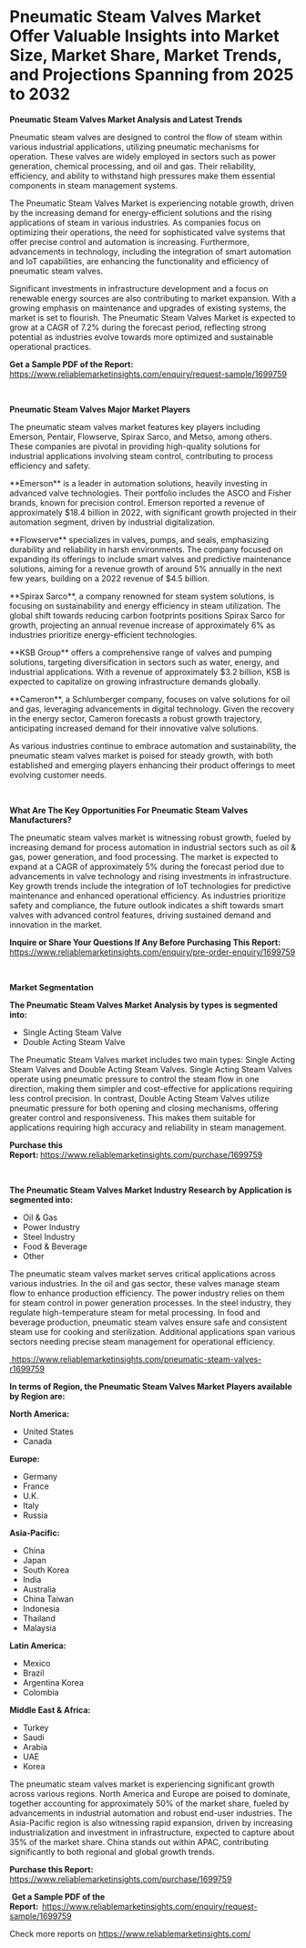 <p><h1>Pneumatic Steam Valves Market Offer Valuable Insights into Market Size, Market Share, Market Trends, and Projections Spanning from 2025 to 2032</h1></p><p><strong>Pneumatic Steam Valves Market Analysis and Latest Trends</strong></p>
<p><p>Pneumatic steam valves are designed to control the flow of steam within various industrial applications, utilizing pneumatic mechanisms for operation. These valves are widely employed in sectors such as power generation, chemical processing, and oil and gas. Their reliability, efficiency, and ability to withstand high pressures make them essential components in steam management systems.</p><p>The Pneumatic Steam Valves Market is experiencing notable growth, driven by the increasing demand for energy-efficient solutions and the rising applications of steam in various industries. As companies focus on optimizing their operations, the need for sophisticated valve systems that offer precise control and automation is increasing. Furthermore, advancements in technology, including the integration of smart automation and IoT capabilities, are enhancing the functionality and efficiency of pneumatic steam valves.</p><p>Significant investments in infrastructure development and a focus on renewable energy sources are also contributing to market expansion. With a growing emphasis on maintenance and upgrades of existing systems, the market is set to flourish. The Pneumatic Steam Valves Market is expected to grow at a CAGR of 7.2% during the forecast period, reflecting strong potential as industries evolve towards more optimized and sustainable operational practices.</p></p>
<p><strong>Get a Sample PDF of the Report:&nbsp;</strong> <a href="https://www.reliablemarketinsights.com/enquiry/request-sample/1699759?utm_campaign=3290&utm_medium=2&utm_source=Github&utm_content=ia&utm_term=11042025&utm_id=pneumatic-steam-valves">https://www.reliablemarketinsights.com/enquiry/request-sample/1699759</a></p>
<p>&nbsp;</p>
<p><strong>Pneumatic Steam Valves Major Market Players</strong></p>
<p><p>The pneumatic steam valves market features key players including Emerson, Pentair, Flowserve, Spirax Sarco, and Metso, among others. These companies are pivotal in providing high-quality solutions for industrial applications involving steam control, contributing to process efficiency and safety.</p><p>**Emerson** is a leader in automation solutions, heavily investing in advanced valve technologies. Their portfolio includes the ASCO and Fisher brands, known for precision control. Emerson reported a revenue of approximately $18.4 billion in 2022, with significant growth projected in their automation segment, driven by industrial digitalization.</p><p>**Flowserve** specializes in valves, pumps, and seals, emphasizing durability and reliability in harsh environments. The company focused on expanding its offerings to include smart valves and predictive maintenance solutions, aiming for a revenue growth of around 5% annually in the next few years, building on a 2022 revenue of $4.5 billion.</p><p>**Spirax Sarco**, a company renowned for steam system solutions, is focusing on sustainability and energy efficiency in steam utilization. The global shift towards reducing carbon footprints positions Spirax Sarco for growth, projecting an annual revenue increase of approximately 6% as industries prioritize energy-efficient technologies.</p><p>**KSB Group** offers a comprehensive range of valves and pumping solutions, targeting diversification in sectors such as water, energy, and industrial applications. With a revenue of approximately $3.2 billion, KSB is expected to capitalize on growing infrastructure demands globally.</p><p>**Cameron**, a Schlumberger company, focuses on valve solutions for oil and gas, leveraging advancements in digital technology. Given the recovery in the energy sector, Cameron forecasts a robust growth trajectory, anticipating increased demand for their innovative valve solutions.</p><p>As various industries continue to embrace automation and sustainability, the pneumatic steam valves market is poised for steady growth, with both established and emerging players enhancing their product offerings to meet evolving customer needs.</p></p>
<p>&nbsp;</p>
<p><strong>What Are The Key Opportunities For Pneumatic Steam Valves Manufacturers?</strong></p>
<p><p>The pneumatic steam valves market is witnessing robust growth, fueled by increasing demand for process automation in industrial sectors such as oil & gas, power generation, and food processing. The market is expected to expand at a CAGR of approximately 5% during the forecast period due to advancements in valve technology and rising investments in infrastructure. Key growth trends include the integration of IoT technologies for predictive maintenance and enhanced operational efficiency. As industries prioritize safety and compliance, the future outlook indicates a shift towards smart valves with advanced control features, driving sustained demand and innovation in the market.</p></p>
<p><strong>Inquire or Share Your Questions If Any Before Purchasing This Report:</strong> <a href="https://www.reliablemarketinsights.com/enquiry/pre-order-enquiry/1699759?utm_campaign=3290&utm_medium=2&utm_source=Github&utm_content=ia&utm_term=11042025&utm_id=pneumatic-steam-valves">https://www.reliablemarketinsights.com/enquiry/pre-order-enquiry/1699759</a></p>
<p>&nbsp;</p>
<p><strong>Market Segmentation</strong></p>
<p><strong>The Pneumatic Steam Valves Market Analysis by types is segmented into:</strong></p>
<p><ul><li>Single Acting Steam Valve</li><li>Double Acting Steam Valve</li></ul></p>
<p><p>The Pneumatic Steam Valves market includes two main types: Single Acting Steam Valves and Double Acting Steam Valves. Single Acting Steam Valves operate using pneumatic pressure to control the steam flow in one direction, making them simpler and cost-effective for applications requiring less control precision. In contrast, Double Acting Steam Valves utilize pneumatic pressure for both opening and closing mechanisms, offering greater control and responsiveness. This makes them suitable for applications requiring high accuracy and reliability in steam management.</p></p>
<p><strong>Purchase this Report:&nbsp;</strong><a href="https://www.reliablemarketinsights.com/purchase/1699759?utm_campaign=3290&utm_medium=2&utm_source=Github&utm_content=ia&utm_term=11042025&utm_id=pneumatic-steam-valves">https://www.reliablemarketinsights.com/purchase/1699759</a></p>
<p>&nbsp;</p>
<p><strong>The Pneumatic Steam Valves Market Industry Research by Application is segmented into:</strong></p>
<p><ul><li>Oil & Gas</li><li>Power Industry</li><li>Steel Industry</li><li>Food & Beverage</li><li>Other</li></ul></p>
<p><p>The pneumatic steam valves market serves critical applications across various industries. In the oil and gas sector, these valves manage steam flow to enhance production efficiency. The power industry relies on them for steam control in power generation processes. In the steel industry, they regulate high-temperature steam for metal processing. In food and beverage production, pneumatic steam valves ensure safe and consistent steam use for cooking and sterilization. Additional applications span various sectors needing precise steam management for operational efficiency.</p></p>
<p><a href="https://www.reliablemarketinsights.com/pneumatic-steam-valves-r1699759?utm_campaign=3290&utm_medium=2&utm_source=Github&utm_content=ia&utm_term=11042025&utm_id=pneumatic-steam-valves">&nbsp;https://www.reliablemarketinsights.com/pneumatic-steam-valves-r1699759</a></p>
<p><strong>In terms of Region, the Pneumatic Steam Valves Market Players available by Region are:</strong></p>
<p>
    <p> <strong> North America: </strong>
        <ul>
            <li>United States</li>
            <li>Canada</li>
        </ul>
        </p> 
    <p> <strong> Europe: </strong>
        <ul>
            <li>Germany</li>
            <li>France</li>
            <li>U.K.</li>
            <li>Italy</li>
            <li>Russia</li>
        </ul>
        </p> 
    <p> <strong> Asia-Pacific: </strong>
        <ul>
            <li>China</li>
            <li>Japan</li>
            <li>South Korea</li>
            <li>India</li>
            <li>Australia</li>
            <li>China Taiwan</li>
            <li>Indonesia</li>
            <li>Thailand</li>
            <li>Malaysia</li>
        </ul>
        </p> 
    <p> <strong> Latin America: </strong>
        <ul>
            <li>Mexico</li>
            <li>Brazil</li>
            <li>Argentina Korea</li>
            <li>Colombia</li>
        </ul>
        </p> 
    <p> <strong> Middle East & Africa: </strong>
        <ul>
            <li>Turkey</li>
            <li>Saudi</li>
            <li>Arabia</li>
            <li>UAE</li>
            <li>Korea</li>
        </ul>
    </p>
    </p>
<p><p>The pneumatic steam valves market is experiencing significant growth across various regions. North America and Europe are poised to dominate, together accounting for approximately 50% of the market share, fueled by advancements in industrial automation and robust end-user industries. The Asia-Pacific region is also witnessing rapid expansion, driven by increasing industrialization and investment in infrastructure, expected to capture about 35% of the market share. China stands out within APAC, contributing significantly to both regional and global growth trends.</p></p>
<p><strong>Purchase this Report: </strong><a href="https://www.reliablemarketinsights.com/purchase/1699759?utm_campaign=3290&utm_medium=2&utm_source=Github&utm_content=ia&utm_term=11042025&utm_id=pneumatic-steam-valves">https://www.reliablemarketinsights.com/purchase/1699759</a></p>
<p>&nbsp;<strong>Get a Sample PDF of the Report:&nbsp;&nbsp;</strong><a href="https://www.reliablemarketinsights.com/enquiry/request-sample/1699759?utm_campaign=3290&utm_medium=2&utm_source=Github&utm_content=ia&utm_term=11042025&utm_id=pneumatic-steam-valves">https://www.reliablemarketinsights.com/enquiry/request-sample/1699759</a></p>
<p><strong></strong></p>
<p>Check more reports on <a href="https://www.reliablemarketinsights.com/?utm_campaign=3290&utm_medium=2&utm_source=Github&utm_content=ia&utm_term=11042025&utm_id=pneumatic-steam-valves">https://www.reliablemarketinsights.com/</a></p>